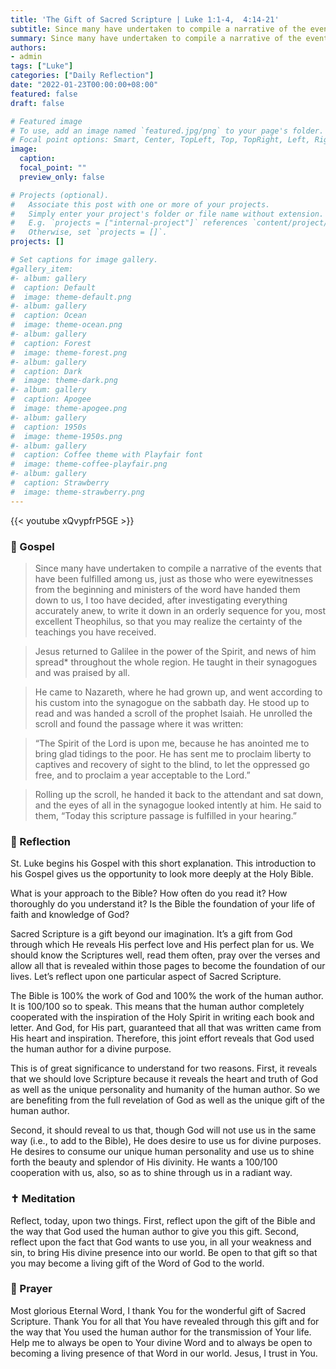 ```yaml
---
title: 'The Gift of Sacred Scripture | Luke 1:1-4,  4:14-21'
subtitle: Since many have undertaken to compile a narrative of the events that have been fulfilled among us, just as those who were eyewitnesses from the beginning and ministers of the word have handed them down to us, I too have decided, after investigating everything accurately anew, to write it down in an orderly sequence for you, most excellent Theophilus, so that you may realize the certainty of the teachings you have received.  Luke 1:1-4.
summary: Since many have undertaken to compile a narrative of the events that have been fulfilled among us, just as those who were eyewitnesses from the beginning and ministers of the word have handed them down to us, I too have decided, after investigating everything accurately anew, to write it down in an orderly sequence for you, most excellent Theophilus, so that you may realize the certainty of the teachings you have received.  Luke 1:1-4
authors:
- admin
tags: ["Luke"]
categories: ["Daily Reflection"]
date: "2022-01-23T00:00:00+08:00"
featured: false
draft: false

# Featured image
# To use, add an image named `featured.jpg/png` to your page's folder.
# Focal point options: Smart, Center, TopLeft, Top, TopRight, Left, Right, BottomLeft, Bottom, BottomRight
image:
  caption:
  focal_point: ""
  preview_only: false

# Projects (optional).
#   Associate this post with one or more of your projects.
#   Simply enter your project's folder or file name without extension.
#   E.g. `projects = ["internal-project"]` references `content/project/deep-learning/index.md`.
#   Otherwise, set `projects = []`.
projects: []

# Set captions for image gallery.
#gallery_item:
#- album: gallery
#  caption: Default
#  image: theme-default.png
#- album: gallery
#  caption: Ocean
#  image: theme-ocean.png
#- album: gallery
#  caption: Forest
#  image: theme-forest.png
#- album: gallery
#  caption: Dark
#  image: theme-dark.png
#- album: gallery
#  caption: Apogee
#  image: theme-apogee.png
#- album: gallery
#  caption: 1950s
#  image: theme-1950s.png
#- album: gallery
#  caption: Coffee theme with Playfair font
#  image: theme-coffee-playfair.png
#- album: gallery
#  caption: Strawberry
#  image: theme-strawberry.png
---
```


{{< youtube xQvypfrP5GE >}}

### :love_letter: Gospel
> Since many have undertaken to compile a narrative of the events that have been fulfilled among us, just as those who were eyewitnesses from the beginning and ministers of the word have handed them down to us, I too have decided, after investigating everything accurately anew, to write it down in an orderly sequence for you, most excellent Theophilus, so that you may realize the certainty of the teachings you have received.

> Jesus returned to Galilee in the power of the Spirit, and news of him spread* throughout the whole region. He taught in their synagogues and was praised by all.

> He came to Nazareth, where he had grown up, and went according to his custom into the synagogue on the sabbath day. He stood up to read and was handed a scroll of the prophet Isaiah. He unrolled the scroll and found the passage where it was written:

> “The Spirit of the Lord is upon me, because he has anointed me to bring glad tidings to the poor. He has sent me to proclaim liberty to captives and recovery of sight to the blind, to let the oppressed go free, and to proclaim a year acceptable to the Lord.”

> Rolling up the scroll, he handed it back to the attendant and sat down, and the eyes of all in the synagogue looked intently at him. He said to them, “Today this scripture passage is fulfilled in your hearing.”

### :speech_balloon: Reflection
St. Luke begins his Gospel with this short explanation.  This introduction to his Gospel gives us the opportunity to look more deeply at the Holy Bible.

What is your approach to the Bible?  How often do you read it?  How thoroughly do you understand it?  Is the Bible the foundation of your life of faith and knowledge of God?  

Sacred Scripture is a gift beyond our imagination.  It’s a gift from God through which He reveals His perfect love and His perfect plan for us.  We should know the Scriptures well, read them often, pray over the verses and allow all that is revealed within those pages to become the foundation of our lives.  Let’s reflect upon one particular aspect of Sacred Scripture.

The Bible is 100% the work of God and 100% the work of the human author.  It is 100/100 so to speak.  This means that the human author completely cooperated with the inspiration of the Holy Spirit in writing each book and letter.  And God, for His part, guaranteed that all that was written came from His heart and inspiration.  Therefore, this joint effort reveals that God used the human author for a divine purpose.

This is of great significance to understand for two reasons.  First, it reveals that we should love Scripture because it reveals the heart and truth of God as well as the unique personality and humanity of the human author.  So we are benefiting from the full revelation of God as well as the unique gift of the human author.

Second, it should reveal to us that, though God will not use us in the same way (i.e., to add to the Bible), He does desire to use us for divine purposes.  He desires to consume our unique human personality and use us to shine forth the beauty and splendor of His divinity.  He wants a 100/100 cooperation with us, also, so as to shine through us in a radiant way.

### :latin_cross: Meditation
Reflect, today, upon two things.  First, reflect upon the gift of the Bible and the way that God used the human author to give you this gift.  Second, reflect upon the fact that God wants to use you, in all your weakness and sin, to bring His divine presence into our world.  Be open to that gift so that you may become a living gift of the Word of God to the world.

### :pray: Prayer
Most glorious Eternal Word, I thank You for the wonderful gift of Sacred Scripture.  Thank You for all that You have revealed through this gift and for the way that You used the human author for the transmission of Your life.  Help me to always be open to Your divine Word and to always be open to becoming a living presence of that Word in our world.  Jesus, I trust in You.
